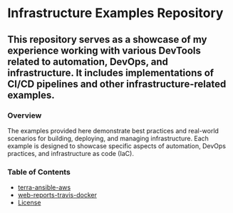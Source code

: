 # Infrastructure Examples Repository

## This repository serves as a showcase of my experience working with various DevTools related to automation, DevOps, and infrastructure. It includes implementations of CI/CD pipelines and other infrastructure-related examples.

### Overview
The examples provided here demonstrate best practices and real-world scenarios for building, deploying, and managing infrastructure. Each example is designed to showcase specific aspects of automation, DevOps practices, and infrastructure as code (IaC).

### Table of Contents

- [terra-ansible-aws](#terra-ansible-aws)
- [web-reports-travis-docker](#web-reports-travis-docker)
- [License](#license)

